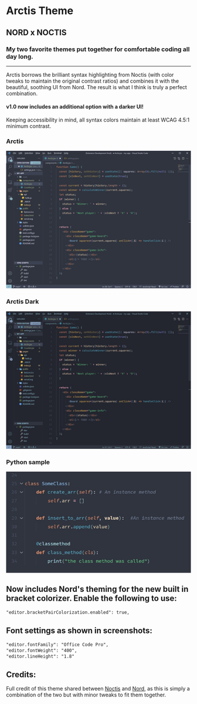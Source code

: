 # Arctis Theme

## NORD x NOCTIS

### My two favorite themes put together for comfortable coding all day long.

---

Arctis borrows the brilliant syntax highlighting from Noctis (with color tweaks to maintain the original contrast ratios) and combines it with the beautiful, soothing UI from Nord. The result is what I think is truly a perfect combination.

#### v1.0 now includes an additional option with a darker UI!

Keeping accessibility in mind, all syntax colors maintain at least WCAG 4.5:1 minimum contrast.

### **Arctis**

![arctis](main.jpg)

### **Arctis Dark**

![arctis dark](main-dark.jpg)

### **Python sample**

![python](python.jpg)

## Now includes Nord's theming for the new built in bracket colorizer. Enable the following to use:

```
"editor.bracketPairColorization.enabled": true,
```

## Font settings as shown in screenshots:

```
"editor.fontFamily": "Office Code Pro",
"editor.fontWeight": "400",
"editor.lineHeight": "1.8"
```

## Credits:

Full credit of this theme shared between [Noctis](https://marketplace.visualstudio.com/items?itemName=liviuschera.noctis) and [Nord](https://marketplace.visualstudio.com/items?itemName=arcticicestudio.nord-visual-studio-code), as this is simply a combination of the two but with minor tweaks to fit them together.
